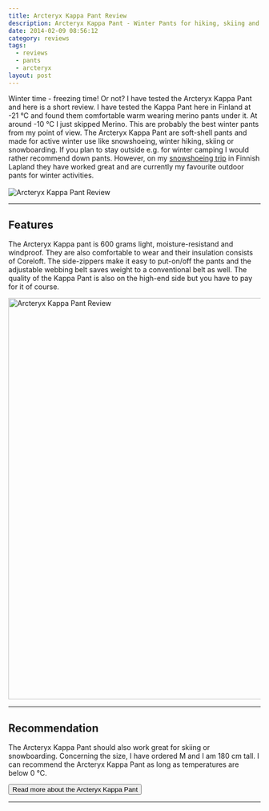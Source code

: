 ```yaml
---
title: Arcteryx Kappa Pant Review
description: Arcteryx Kappa Pant - Winter Pants for hiking, skiing and snowboarding
date: 2014-02-09 08:56:12
category: reviews
tags: 
  - reviews
  - pants
  - arcteryx
layout: post
---
```

Winter time - freezing time! Or not? I have tested the Arcteryx Kappa Pant and here is a short review. I have tested the Kappa Pant here in Finland at -21 °C and found them comfortable warm wearing merino pants under it. At around -10 °C I just skipped Merino. This are probably the best winter pants from my point of view. The Arcteryx Kappa Pant are soft-shell pants and made for active winter use like snowshoeing, winter hiking, skiing or snowboarding. If you plan to stay outside e.g. for winter camping I would rather recommend down pants. However, on my <a href="http://www.hikeventures.com/snowshoeing-and-skiing-in-urho-kekkonen-national-park-and-Saariselka/" target="_self">snowshoeing trip</a>  in Finnish Lapland they have worked great and are currently my favourite outdoor pants for winter activities.<br><br>
<img src="http://farm8.staticflickr.com/7394/12133742174_d29c6f740e_c.jpg" alt="Arcteryx Kappa Pant Review">

---

## Features
The Arcteryx Kappa pant is 600 grams light, moisture-resistand and windproof. They are also comfortable to wear and their insulation consists of Coreloft. The side-zippers make it easy to put-on/off the pants and the adjustable webbing belt saves weight to a conventional belt as well. The quality of the Kappa Pant is also on the high-end side but you have to pay for it of course.
   
<img src="http://farm3.staticflickr.com/2882/12133360105_becc09d986_c.jpg" width="534" height="800" alt="Arcteryx Kappa Pant Review">

---

## Recommendation
The Arcteryx Kappa Pant should also work great for skiing or snowboarding. Concerning the size, I have ordered M and I am 180 cm tall. I can recommend the Arcteryx Kappa Pant as long as temperatures are below 0 °C.

<a href="http://www.moosejaw.com/moosejaw/shop/product_Arcteryx-Men-s-Kappa-Pant_10193118_10208_10000001_-1_"><button type="button" class="btn btn-danger">Read more about the Arcteryx Kappa Pant</button></a>

---

<script type="text/javascript">
amzn_assoc_placement = "adunit0";
amzn_assoc_search_bar = "false";
amzn_assoc_tracking_id = "hikeve-20";
amzn_assoc_search_bar_position = "top";
amzn_assoc_ad_mode = "search";
amzn_assoc_ad_type = "smart";
amzn_assoc_marketplace = "amazon";
amzn_assoc_region = "US";
amzn_assoc_title = "Amazon Search Results";
amzn_assoc_default_search_phrase = "arcteryx kappa pant";
amzn_assoc_default_category = "All";
amzn_assoc_linkid = "d0f44bf67133aaf87e8a18d1fe87ceb7";
</script>
<script src="//z-na.amazon-adsystem.com/widgets/onejs?MarketPlace=US"></script>
